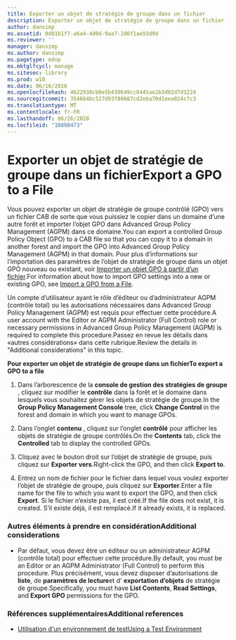 ```yaml
---
title: Exporter un objet de stratégie de groupe dans un fichier
description: Exporter un objet de stratégie de groupe dans un fichier
author: dansimp
ms.assetid: 0d01b1f7-a6a4-4d0d-9aa7-2d6f1ae93d9d
ms.reviewer: ''
manager: dansimp
ms.author: dansimp
ms.pagetype: mdop
ms.mktglfcycl: manage
ms.sitesec: library
ms.prod: w10
ms.date: 06/16/2016
ms.openlocfilehash: 4622930cb0e5b439649cc0445ae2b3d02d7d3224
ms.sourcegitcommit: 354664bc527d93f80687cd2eba70d1eea024c7c3
ms.translationtype: MT
ms.contentlocale: fr-FR
ms.lasthandoff: 06/26/2020
ms.locfileid: "10808473"
---
```

# <span data-ttu-id="34145-103">Exporter un objet de stratégie de groupe dans un fichier</span><span class="sxs-lookup"><span data-stu-id="34145-103">Export a GPO to a File</span></span>


<span data-ttu-id="34145-104">Vous pouvez exporter un objet de stratégie de groupe contrôlé (GPO) vers un fichier CAB de sorte que vous puissiez le copier dans un domaine d’une autre forêt et importer l’objet GPO dans Advanced Group Policy Management (AGPM) dans ce domaine.</span><span class="sxs-lookup"><span data-stu-id="34145-104">You can export a controlled Group Policy Object (GPO) to a CAB file so that you can copy it to a domain in another forest and import the GPO into Advanced Group Policy Management (AGPM) in that domain.</span></span> <span data-ttu-id="34145-105">Pour plus d’informations sur l’importation des paramètres de l’objet de stratégie de groupe dans un objet GPO nouveau ou existant, voir [Importer un objet GPO à partir d’un fichier](import-a-gpo-from-a-file-ed.md).</span><span class="sxs-lookup"><span data-stu-id="34145-105">For information about how to import GPO settings into a new or existing GPO, see [Import a GPO from a File](import-a-gpo-from-a-file-ed.md).</span></span>

<span data-ttu-id="34145-106">Un compte d’utilisateur ayant le rôle d’éditeur ou d’administrateur AGPM (contrôle total) ou les autorisations nécessaires dans Advanced Group Policy Management (AGPM) est requis pour effectuer cette procédure.</span><span class="sxs-lookup"><span data-stu-id="34145-106">A user account with the Editor or AGPM Administrator (Full Control) role or necessary permissions in Advanced Group Policy Management (AGPM) is required to complete this procedure.</span></span><span data-ttu-id="34145-107">Passez en revue les détails dans «autres considérations» dans cette rubrique.</span><span class="sxs-lookup"><span data-stu-id="34145-107">Review the details in "Additional considerations" in this topic.</span></span>

**<span data-ttu-id="34145-108">Pour exporter un objet de stratégie de groupe dans un fichier</span><span class="sxs-lookup"><span data-stu-id="34145-108">To export a GPO to a file</span></span>**

1.  <span data-ttu-id="34145-109">Dans l’arborescence de la **console de gestion des stratégies de groupe** , cliquez sur modifier le **contrôle** dans la forêt et le domaine dans lesquels vous souhaitez gérer les objets de stratégie de groupe.</span><span class="sxs-lookup"><span data-stu-id="34145-109">In the **Group Policy Management Console** tree, click **Change Control** in the forest and domain in which you want to manage GPOs.</span></span>

2.  <span data-ttu-id="34145-110">Dans l’onglet **contenu** , cliquez sur l’onglet **contrôlé** pour afficher les objets de stratégie de groupe contrôlés.</span><span class="sxs-lookup"><span data-stu-id="34145-110">On the **Contents** tab, click the **Controlled** tab to display the controlled GPOs.</span></span>

3.  <span data-ttu-id="34145-111">Cliquez avec le bouton droit sur l’objet de stratégie de groupe, puis cliquez sur **Exporter vers**.</span><span class="sxs-lookup"><span data-stu-id="34145-111">Right-click the GPO, and then click **Export to**.</span></span>

4.  <span data-ttu-id="34145-112">Entrez un nom de fichier pour le fichier dans lequel vous voulez exporter l’objet de stratégie de groupe, puis cliquez sur **Exporter**.</span><span class="sxs-lookup"><span data-stu-id="34145-112">Enter a file name for the file to which you want to export the GPO, and then click **Export**.</span></span> <span data-ttu-id="34145-113">Si le fichier n’existe pas, il est créé.</span><span class="sxs-lookup"><span data-stu-id="34145-113">If the file does not exist, it is created.</span></span> <span data-ttu-id="34145-114">S’il existe déjà, il est remplacé.</span><span class="sxs-lookup"><span data-stu-id="34145-114">If it already exists, it is replaced.</span></span>

### <span data-ttu-id="34145-115">Autres éléments à prendre en considération</span><span class="sxs-lookup"><span data-stu-id="34145-115">Additional considerations</span></span>

-   <span data-ttu-id="34145-116">Par défaut, vous devez être un éditeur ou un administrateur AGPM (contrôle total) pour effectuer cette procédure.</span><span class="sxs-lookup"><span data-stu-id="34145-116">By default, you must be an Editor or an AGPM Administrator (Full Control) to perform this procedure.</span></span> <span data-ttu-id="34145-117">Plus précisément, vous devez disposer d’autorisations de **liste**, de **paramètres de lecture**et d' **exportation d’objets** de stratégie de groupe.</span><span class="sxs-lookup"><span data-stu-id="34145-117">Specifically, you must have **List Contents**, **Read Settings**, and **Export GPO** permissions for the GPO.</span></span>

### <span data-ttu-id="34145-118">Références supplémentaires</span><span class="sxs-lookup"><span data-stu-id="34145-118">Additional references</span></span>

-   [<span data-ttu-id="34145-119">Utilisation d'un environnement de test</span><span class="sxs-lookup"><span data-stu-id="34145-119">Using a Test Environment</span></span>](using-a-test-environment.md)

 

 





